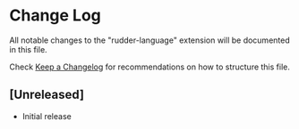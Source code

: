 # Change Log

All notable changes to the "rudder-language" extension will be documented in this file.

Check [Keep a Changelog](http://keepachangelog.com/) for recommendations on how to structure this file.

## [Unreleased]

- Initial release